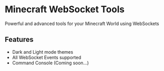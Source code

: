 # Minecraft WebSocket Tools

Powerful and advanced tools for your Minecraft World using WebSockets

## Features
- Dark and Light mode themes
- All WebSocket Events supported
- Command Console (Coming soon...)